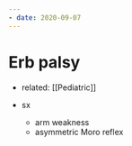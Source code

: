 ```yaml
---
- date: 2020-09-07
---
```


# Erb palsy

- related: [[Pediatric]]

- sx
	- arm weakness
	- asymmetric Moro reflex
